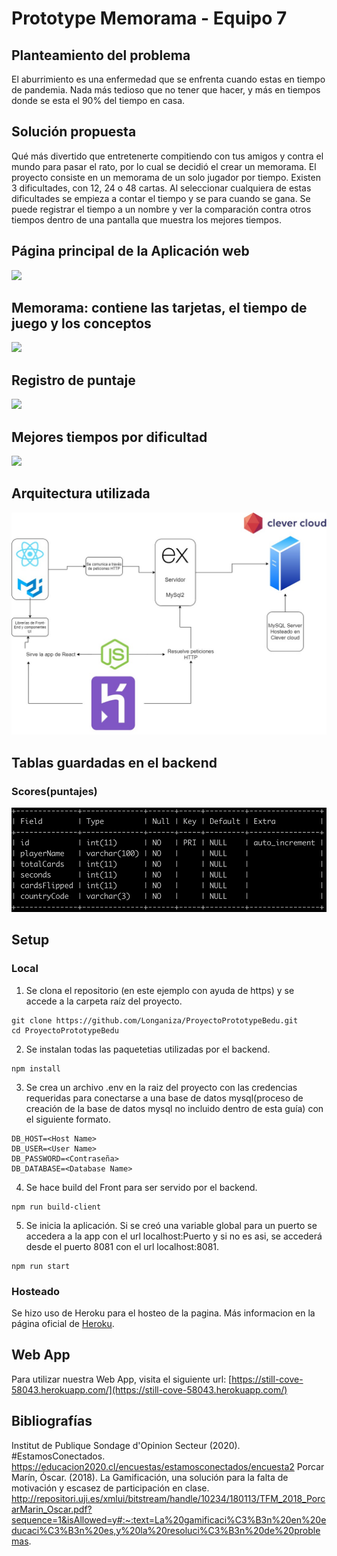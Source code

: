 # Prototype Memorama - Equipo 7

## Planteamiento del problema
El aburrimiento es una enfermedad que se enfrenta cuando estas en tiempo de pandemia. Nada más tedioso que no tener que hacer, y más en tiempos donde se esta el 90% del tiempo en casa.

## Solución propuesta
Qué más divertido que entretenerte compitiendo con tus amigos y contra el mundo para pasar el rato, por lo cual se decidió el crear un memorama.
El proyecto consiste en un memorama de un solo jugador por tiempo. Existen 3 dificultades, con 12, 24 o 48 cartas. Al seleccionar cualquiera de estas dificultades se empieza a contar el tiempo y se para cuando se gana. Se puede registrar el tiempo a un nombre y ver la comparación contra otros tiempos dentro de una pantalla que muestra los mejores tiempos.

## Página principal de la Aplicación web
![](https://i.imgur.com/1KoH1e1.png)

## Memorama: contiene las tarjetas, el tiempo de juego y los conceptos
![](https://i.imgur.com/fqdmrbb.png)

## Registro de puntaje
![](https://i.imgur.com/EL7advV.png)

## Mejores tiempos por dificultad
![](https://i.imgur.com/SneSyqV.png)

## Arquitectura utilizada
![](https://raw.githubusercontent.com/Longaniza/ImagesPrototype/master/arq.jpeg)

## Tablas guardadas en el backend
### Scores(puntajes)

![](https://raw.githubusercontent.com/Longaniza/ImagesPrototype/master/table.png)

## Setup
### Local
1. Se clona el repositorio (en este ejemplo con ayuda de https) y se accede a la carpeta raíz del proyecto.
``` 
git clone https://github.com/Longaniza/ProyectoPrototypeBedu.git
cd ProyectoPrototypeBedu
```
2. Se instalan todas las paquetetias utilizadas por el backend.
``` 
npm install
```
3. Se crea un archivo .env en la raiz del proyecto con las credencias requeridas para conectarse a una base de datos mysql(proceso de creación de la base de datos mysql no incluido dentro de esta guía) con el siguiente formato.
``` 
DB_HOST=<Host Name>
DB_USER=<User Name>
DB_PASSWORD=<Contraseña>
DB_DATABASE=<Database Name>
```
4. Se hace build del Front para ser servido por el backend.
``` 
npm run build-client
```
5. Se inicia la aplicación. Si se creó una variable global para un puerto se accedera a la app con el url localhost:Puerto y si no es asi, se accederá desde el puerto 8081 con el url localhost:8081.
``` 
npm run start
```
### Hosteado
Se hizo uso de Heroku para el hosteo de la pagina. Más informacion en la página oficial de [Heroku](https://www.heroku.com/platform).

## Web App
Para utilizar nuestra Web App, visita el siguiente url:
[https://still-cove-58043.herokuapp.com/](https://still-cove-58043.herokuapp.com/)

## Bibliografías
Institut de Publique Sondage d'Opinion Secteur (2020). #EstamosConectados. https://educacion2020.cl/encuestas/estamosconectados/encuesta2
Porcar Marín, Óscar. (2018). La Gamificación, una solución para la falta de motivación y escasez de participación en clase. http://repositori.uji.es/xmlui/bitstream/handle/10234/180113/TFM_2018_PorcarMarin_Oscar.pdf?sequence=1&isAllowed=y#:~:text=La%20gamificaci%C3%B3n%20en%20educaci%C3%B3n%20es,y%20la%20resoluci%C3%B3n%20de%20problemas.
